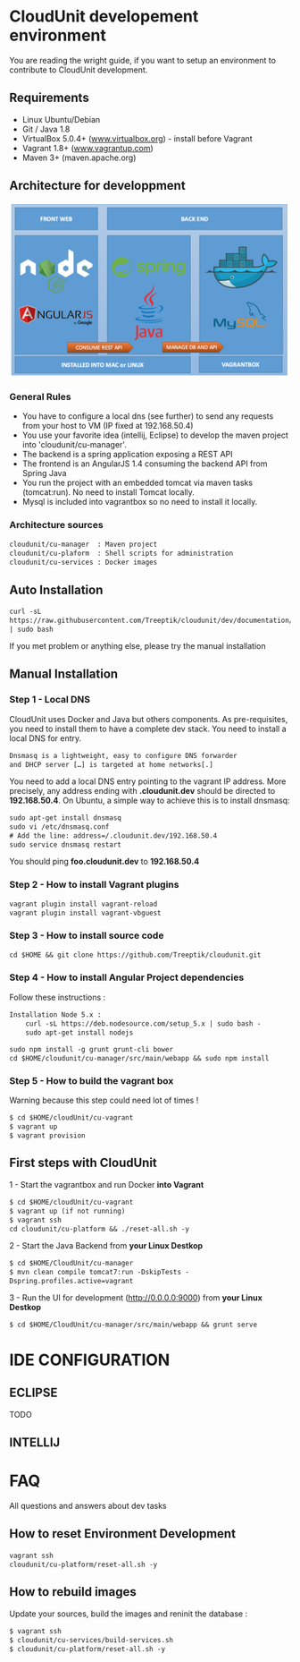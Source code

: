 
# CloudUnit developement environment

You are reading the wright guide, if you want to setup an environment to contribute to CloudUnit development.

## Requirements

* Linux Ubuntu/Debian
* Git / Java 1.8
* VirtualBox 5.0.4+ (www.virtualbox.org) - install before Vagrant
* Vagrant 1.8+ (www.vagrantup.com)
* Maven 3+ (maven.apache.org)

## Architecture for developpment

![Architecture Dev](img/plateforme-dev.png "Architecture Development")    

### General Rules

* You have to configure a local dns (see further) to send any requests from your host to VM (IP fixed at 192.168.50.4) 
* You use your favorite idea (intellij, Eclipse) to develop the maven project into 'cloudunit/cu-manager'.
* The backend is a spring application exposing a REST API
* The frontend is an AngularJS 1.4 consuming the backend API from Spring Java
* You run the project with an embedded tomcat via maven tasks (tomcat:run). No need to install Tomcat locally.
* Mysql is included into vagrantbox so no need to install it locally.

### Architecture sources

```
cloudunit/cu-manager  : Maven project 
cloudunit/cu-plaform  : Shell scripts for administration 
cloudunit/cu-services : Docker images
```

## Auto Installation

```
curl -sL https://raw.githubusercontent.com/Treeptik/cloudunit/dev/documentation/scripts/ubuntu.sh | sudo bash
```

If you met problem or anything else, please try the manual installation

## Manual Installation 

### Step 1 - Local DNS

CloudUnit uses Docker and Java but others components. As pre-requisites, you need to install them to have a complete dev stack. You need to install a local DNS for entry.
```
Dnsmasq is a lightweight, easy to configure DNS forwarder 
and DHCP server […] is targeted at home networks[.]
```
You need to add a local DNS entry pointing to the vagrant IP address.
More precisely, any address ending with **.cloudunit.dev** should be directed to **192.168.50.4**. 
On Ubuntu, a simple way to achieve this is to install dnsmasq:
```
sudo apt-get install dnsmasq
sudo vi /etc/dnsmasq.conf
# Add the line: address=/.cloudunit.dev/192.168.50.4                      
sudo service dnsmasq restart
```

You should ping **foo.cloudunit.dev** to **192.168.50.4**

### Step 2 - How to install Vagrant plugins
```
vagrant plugin install vagrant-reload
vagrant plugin install vagrant-vbguest
```

### Step 3 - How to install source code

```
cd $HOME && git clone https://github.com/Treeptik/cloudunit.git
```

### Step 4 - How to install Angular Project dependencies 

Follow these instructions :
```
Installation Node 5.x :
    curl -sL https://deb.nodesource.com/setup_5.x | sudo bash -
    sudo apt-get install nodejs
```

```
sudo npm install -g grunt grunt-cli bower 
cd $HOME/cloudunit/cu-manager/src/main/webapp && sudo npm install
```

### Step 5 - How to build the vagrant box

Warning because this step could need lot of times !

```
$ cd $HOME/cloudUnit/cu-vagrant 
$ vagrant up
$ vagrant provision 
```

## First steps with CloudUnit

1 - Start the vagrantbox and run Docker **into Vagrant**

```
$ cd $HOME/cloudUnit/cu-vagrant 
$ vagrant up (if not running)
$ vagrant ssh 
cd cloudunit/cu-platform && ./reset-all.sh -y
```

2 - Start the Java Backend from **your Linux Destkop**

```
$ cd $HOME/CloudUnit/cu-manager
$ mvn clean compile tomcat7:run -DskipTests -Dspring.profiles.active=vagrant
```

3 - Run the UI for development (http://0.0.0.0:9000) from **your Linux Destkop**

```
$ cd $HOME/CloudUnit/cu-manager/src/main/webapp && grunt serve
```

# IDE CONFIGURATION

## ECLIPSE 

TODO

## INTELLIJ



# FAQ

All questions and answers about dev tasks

## How to reset Environment Development

```
vagrant ssh
cloudunit/cu-platform/reset-all.sh -y
```

## How to rebuild images

Update your sources, build the images and reninit the database :

```
$ vagrant ssh 
$ cloudunit/cu-services/build-services.sh
$ cloudunit/cu-platform/reset-all.sh -y
```





